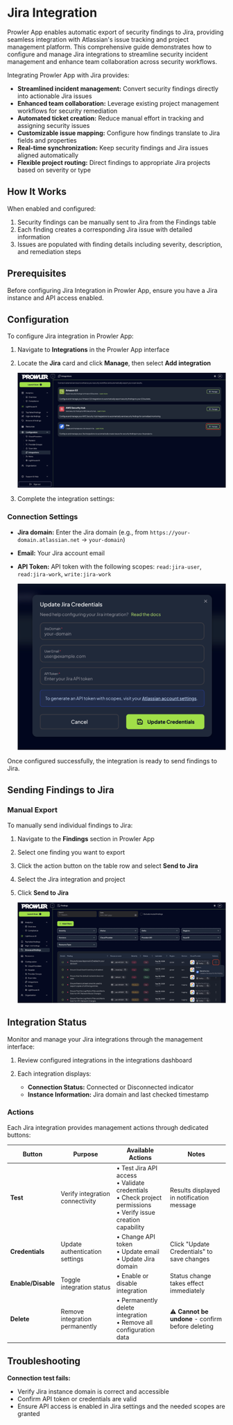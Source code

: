 # Jira Integration

Prowler App enables automatic export of security findings to Jira, providing seamless integration with Atlassian's issue tracking and project management platform. This comprehensive guide demonstrates how to configure and manage Jira integrations to streamline security incident management and enhance team collaboration across security workflows.

Integrating Prowler App with Jira provides:

* **Streamlined incident management:** Convert security findings directly into actionable Jira issues
* **Enhanced team collaboration:** Leverage existing project management workflows for security remediation
* **Automated ticket creation:** Reduce manual effort in tracking and assigning security issues
* **Customizable issue mapping:** Configure how findings translate to Jira fields and properties
* **Real-time synchronization:** Keep security findings and Jira issues aligned automatically
* **Flexible project routing:** Direct findings to appropriate Jira projects based on severity or type

## How It Works

When enabled and configured:

1. Security findings can be manually sent to Jira from the Findings table
2. Each finding creates a corresponding Jira issue with detailed information
3. Issues are populated with finding details including severity, description, and remediation steps

## Prerequisites

Before configuring Jira Integration in Prowler App, ensure you have a Jira instance and API access enabled.

## Configuration

To configure Jira integration in Prowler App:

1. Navigate to **Integrations** in the Prowler App interface
2. Locate the **Jira** card and click **Manage**, then select **Add integration**

    ![Integrations tab](./img/jira/integrations-tab.png)

3. Complete the integration settings:

### Connection Settings

* **Jira domain:** Enter the Jira domain (e.g., from `https://your-domain.atlassian.net` -> `your-domain`)
* **Email:** Your Jira account email
* **API Token:** API token with the following scopes: `read:jira-user`, `read:jira-work`, `write:jira-work`

    ![Connection settings](./img/jira/connection-settings.png)


Once configured successfully, the integration is ready to send findings to Jira.

## Sending Findings to Jira

### Manual Export

To manually send individual findings to Jira:

1. Navigate to the **Findings** section in Prowler App
2. Select one finding you want to export
3. Click the action button on the table row and select **Send to Jira**
4. Select the Jira integration and project
5. Click **Send to Jira**

    ![Send to Jira modal](./img/jira/send-to-jira-modal.png)

## Integration Status

Monitor and manage your Jira integrations through the management interface:

1. Review configured integrations in the integrations dashboard
2. Each integration displays:

    - **Connection Status:** Connected or Disconnected indicator
    - **Instance Information:** Jira domain and last checked timestamp

### Actions

Each Jira integration provides management actions through dedicated buttons:

| Button | Purpose | Available Actions | Notes |
|--------|---------|------------------|-------|
| **Test** | Verify integration connectivity | • Test Jira API access<br/>• Validate credentials<br/>• Check project permissions<br/>• Verify issue creation capability | Results displayed in notification message |
| **Credentials** | Update authentication settings | • Change API token<br/>• Update email<br/>• Update Jira domain | Click "Update Credentials" to save changes |
| **Enable/Disable** | Toggle integration status | • Enable or disable integration<br/>| Status change takes effect immediately |
| **Delete** | Remove integration permanently | • Permanently delete integration<br/>• Remove all configuration data | ⚠️ **Cannot be undone** - confirm before deleting |

## Troubleshooting

**Connection test fails:**

- Verify Jira instance domain is correct and accessible
- Confirm API token or credentials are valid
- Ensure API access is enabled in Jira settings and the needed scopes are granted
